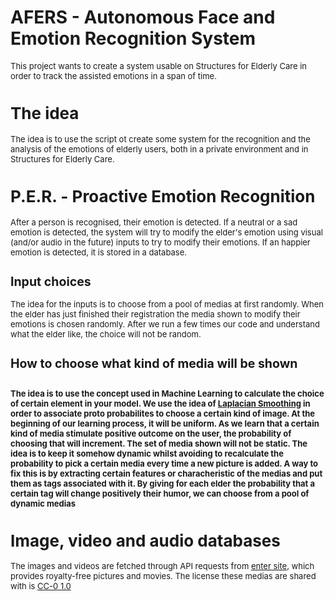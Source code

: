 # AFERS - Autonomous Face and Emotion Recognition System

<font size="2.5">This project wants to create a system usable on Structures for Elderly Care in order to track the assisted emotions in a span of time.

<h1> The idea </h1>

<font size="2.5">The idea is to use the script ot create some system for the recognition and the analysis of the emotions of elderly users, both in a private environment and in Structures for Elderly Care.

<h1> P.E.R. - Proactive Emotion Recognition </h1>

<font size="2.5">After a person is recognised, their emotion is detected. If a neutral or a sad emotion is detected, the system will try to modify the elder's emotion using visual (and/or audio in the future) inputs to try to modify their emotions. If an happier emotion is detected, it is stored in a database.

<h2> Input choices</h2>

<font size="2.5">The idea for the inputs is to choose from a pool of medias at first randomly. When the elder has just finished their registration the media shown to modify their emotions is chosen randomly. After we run a few times our code and understand what the elder like, the choice will not be random.</font>

<h2> How to choose what kind of media will be shown <h2>

<font size="2.5">The idea is to use the concept used in Machine Learning to calculate the choice of certain element in your model. We use the idea of [Laplacian Smoothing](https://en.wikipedia.org/wiki/Additive_smoothing) in order to associate proto probabilites to choose a certain kind of image. At the beginning of our learning process, it will be uniform. As we learn that a certain kind of media stimulate positive outcome on the user, the probability of choosing that will increment. The set of media shown will not be static. The idea is to keep it somehow dynamic whilst avoiding to recalculate the probability to pick a certain media every time a new picture is added. A way to fix this is by extracting certain features or characheristic of the medias and put them as tags associated with it. By giving for each elder the probability that a certain tag will change positively their humor, we can choose from a pool of dynamic medias</font>


<h1>Image, video and audio databases</h1>

<font size="2.5">The images and videos are fetched through API requests from [enter site](enter_site), which provides royalty-free pictures and movies. The license these medias are shared with is [CC-0 1.0](https://creativecommons.org/publicdomain/zero/1.0/)